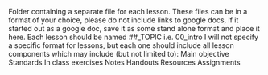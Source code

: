 
Folder containing a separate file for each lesson.
These files can be in a format of your choice, please do not include links to google docs, if it started out as a google doc, save it as some stand alone format and place it here.
Each lesson should be named ##_TOPIC i.e. 00_intro
I will not specify a specific format for lessons, but each one should include all lesson components which may include (but not limited to):
Main objective
Standards
In class exercises
Notes
Handouts
Resources
Assignments
